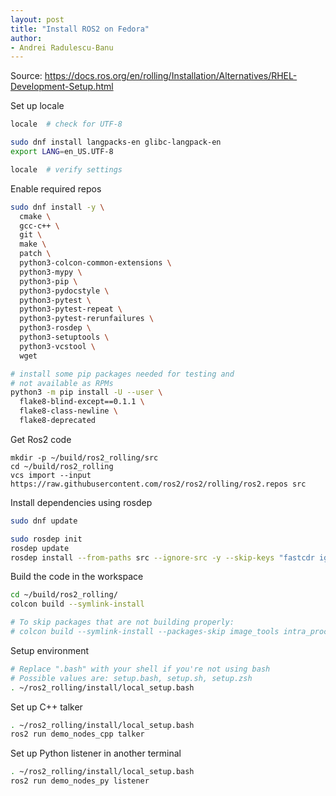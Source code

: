 ```yaml
---
layout: post
title: "Install ROS2 on Fedora"
author:
- Andrei Radulescu-Banu
---
```


Source: https://docs.ros.org/en/rolling/Installation/Alternatives/RHEL-Development-Setup.html

Set up locale

```bash
locale  # check for UTF-8

sudo dnf install langpacks-en glibc-langpack-en
export LANG=en_US.UTF-8

locale  # verify settings
```

Enable required repos

```bash
sudo dnf install -y \
  cmake \
  gcc-c++ \
  git \
  make \
  patch \
  python3-colcon-common-extensions \
  python3-mypy \
  python3-pip \
  python3-pydocstyle \
  python3-pytest \
  python3-pytest-repeat \
  python3-pytest-rerunfailures \
  python3-rosdep \
  python3-setuptools \
  python3-vcstool \
  wget

# install some pip packages needed for testing and
# not available as RPMs
python3 -m pip install -U --user \
  flake8-blind-except==0.1.1 \
  flake8-class-newline \
  flake8-deprecated
```

Get Ros2 code

```
mkdir -p ~/build/ros2_rolling/src
cd ~/build/ros2_rolling
vcs import --input https://raw.githubusercontent.com/ros2/ros2/rolling/ros2.repos src
```

Install dependencies using rosdep

```bash
sudo dnf update

sudo rosdep init
rosdep update
rosdep install --from-paths src --ignore-src -y --skip-keys "fastcdr ignition-cmake2 ignition-math6 rti-connext-dds-6.0.1 urdfdom_headers"
```

Build the code in the workspace

```bash
cd ~/build/ros2_rolling/
colcon build --symlink-install

# To skip packages that are not building properly:
# colcon build --symlink-install --packages-skip image_tools intra_process_demo

```

Setup environment

```bash
# Replace ".bash" with your shell if you're not using bash
# Possible values are: setup.bash, setup.sh, setup.zsh
. ~/ros2_rolling/install/local_setup.bash
```

Set up C++ talker

```bash
. ~/ros2_rolling/install/local_setup.bash
ros2 run demo_nodes_cpp talker
```

Set up Python listener in another terminal

```bash
. ~/ros2_rolling/install/local_setup.bash
ros2 run demo_nodes_py listener
```